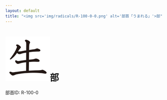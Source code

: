 ```yaml
---
layout: default
title: "<img src='img/radicals/R-100-0-0.png' alt='部首「うまれる」'>部"  # glyphをタイトルに使用
---
```


# <img src='img/radicals/R-100-0-0.png' alt='部首「うまれる」'>部
部首ID: R-100-0

